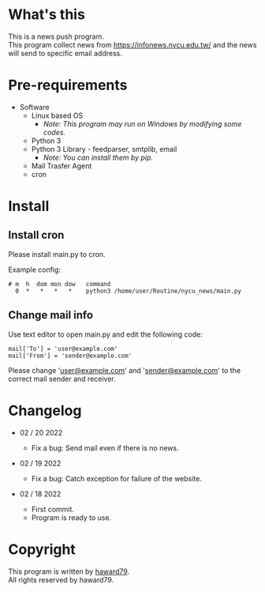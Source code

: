 # What's this
This is a news push program.  
This program collect news from https://infonews.nycu.edu.tw/ and the news will send to specific email address.

# Pre-requirements

- Software
  - Linux based OS
    - *Note: This program may run on Windows by modifying some codes.*
  - Python 3
  - Python 3 Library - feedparser, smtplib, email
    - *Note: You can install them by pip.*
  - Mail Trasfer Agent
  - cron

# Install

## Install cron
Please install main.py to cron.

Example config:
```
# m  h  dom mon dow   command
  0  *   *   *   *    python3 /home/user/Routine/nycu_news/main.py
```

## Change mail info
Use text editor to open main.py and edit the following code:
```
mail['To'] = 'user@example.com'
mail['From'] = 'sender@example.com'
```
Please change 'user@example.com' and 'sender@example.com' to the correct mail sender and receiver.


# Changelog
- 02 / 20 2022
  - Fix a bug: Send mail even if there is no news.
  
- 02 / 19 2022
  - Fix a bug: Catch exception for failure of the website.
  
- 02 / 18 2022
  - First commit.
  - Program is ready to use.

# Copyright
This program is written by [haward79](https://www.haward79.tw/).  
All rights reserved by haward79.

